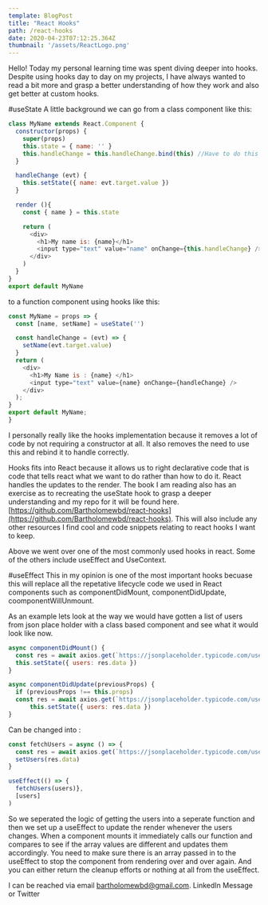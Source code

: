 ```yaml
---
template: BlogPost
title: "React Hooks"
path: /react-hooks
date: 2020-04-23T07:12:25.364Z
thumbnail: '/assets/ReactLogo.png'
---
```


Hello!  Today my personal learning time was spent diving deeper into hooks.  Despite using hooks day to day on my projects, I have always wanted to read a bit more and grasp a better understanding of how they work and also get better at custom hooks.

#useState
A little background we can go from a class component like this:
```js
class MyName extends React.Component {
  constructor(props) {
    super(props)
    this.state = { name: '' }
    this.handleChange = this.handleChange.bind(this) //Have to do this to bind this to the handler method in the class (yuck)
  }

  handleChange (evt) {
    this.setState({ name: evt.target.value })
  }

  render (){
    const { name } = this.state

    return (
      <div>
        <h1>My name is: {name}</h1>
        <input type="text" value="name" onChange={this.handleChange} />
      </div>
    )
  }
}
export default MyName
```

to a function component using hooks like this:
```js
const MyName = props => {
  const [name, setName] = useState('')

  const handleChange = (evt) => {
    setName(evt.target.value)
  }
  return (
    <div>
      <h1>My Name is : {name} </h1>
      <input type="text" value={name} onChange={handleChange} />
    </div>
  );
}
export default MyName;
}
```
I personally really like the hooks implementation because it removes a lot of code by not requiring a constructor at all. It also removes the need to use this and rebind it to handle correctly.

Hooks fits into React because it allows us to right declarative code that is code that tells react what we want to do rather than how to do it. React handles the updates to the render.  The book I am reading also has an exercise as to recreating the useState hook to grasp a deeper understanding and my repo for it will be found here. [https://github.com/Bartholomewbd/react-hooks](https://github.com/Bartholomewbd/react-hooks).  This will also include any other resources I find cool and code snippets relating to react hooks I want to keep.

Above we went over one of the most commonly used hooks in react.  Some of the others include useEffect and UseContext. 

#useEffect
This in my opinion is one of the most important hooks becuase this will replace all the repetative lifecycle code we used in React components such as componentDidMount, componentDidUpdate, coomponentWillUnmount.

As an example lets look at the way we would have gotten a list of users from json place holder with a class based component and see what it would look like now.

```js
async componentDidMount() {
  const res = await axios.get(`https://jsonplaceholder.typicode.com/users`)
  this.setState({ users: res.data })
}

async componentDidUpdate(previousProps) {
  if (previousProps !== this.props)
  const res = await axios.get(`https://jsonplaceholder.typicode.com/users`)
      this.setState({ users: res.data })
}
```

Can be changed into :

```js
const fetchUsers = async () => {
  const res = await axios.get(`https://jsonplaceholder.typicode.com/users`)
  setUsers(res.data)
}

useEffect(() => {
  fetchUsers(users)}, 
  [users]
)
```

So we seperated the logic of getting the users into a seperate function and then we set up a useEffect to update the render whenever the users changes.  When a component mounts it immediately calls our function and compares to see if the array values are different and updates them accordingly.  You need to make sure there is an array passed in to the useEffect to stop the component from rendering over and over again. And you can either return the cleanup efforts or nothing at all from the useEffect.

 I can be reached via email bartholomewbd@gmail.com. LinkedIn Message or Twitter

